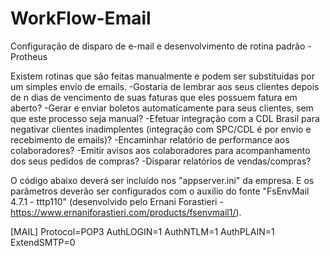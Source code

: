 # WorkFlow-Email
Configuração de disparo de e-mail e desenvolvimento de rotina padrão - Protheus

Existem rotinas que são feitas manualmente e podem ser substituídas por um simples envio de emails.
 -Gostaria de lembrar aos seus clientes depois de n dias de vencimento de suas faturas que eles possuem fatura em aberto?
 -Gerar e enviar boletos automaticamente para seus clientes, sem que este processo seja manual?
 -Efetuar integração com a CDL Brasil para negativar clientes inadimplentes (integração com SPC/CDL é por envio e recebimento de emails)?
 -Encaminhar relatório de performance aos colaboradores?
 -Emitir avisos aos colaboradores para acompanhamento dos seus pedidos de compras?
 -Disparar relatórios de vendas/compras?
 
 O código abaixo deverá ser incluído nos "appserver.ini" da empresa. E os parâmetros deverão ser configurados com o auxílio do fonte
 "FsEnvMail 4.7.1 - tttp110" (desenvolvido pelo Ernani Forastieri - https://www.ernaniforastieri.com/products/fsenvmail1/).
 
 [MAIL]
Protocol=POP3
AuthLOGIN=1
AuthNTLM=1
AuthPLAIN=1
ExtendSMTP=0
